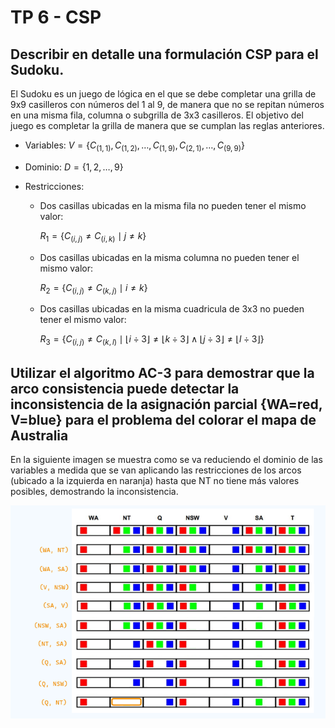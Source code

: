 # TP 6 - CSP

## Describir en detalle una formulación CSP para el Sudoku.

El Sudoku es un juego de lógica en el que se debe completar una grilla de 9x9 casilleros con números del 1 al 9, de manera que no se repitan números en una misma fila, columna o subgrilla de 3x3 casilleros. El objetivo del juego es completar la grilla de manera que se cumplan las reglas anteriores.

- Variables: $V =  \{C_{(1,1)}, C_{(1,2)}, \dots, C_{(1,9)}, C_{(2,1)}, \dots, C_{(9,9)}\}$

- Dominio: $D = \{1, 2, \dots, 9\}$

- Restricciones:

    - Dos casillas ubicadas en la misma fila no pueden tener el mismo valor:

        $R_1 = \{C_{(i,j)} \neq C_{(i,k)} \mid j \neq k\}$

    - Dos casillas ubicadas en la misma columna no pueden tener el mismo valor:

        $R_2 = \{C_{(i,j)} \neq C_{(k,j)} \mid i \neq k\}$

    - Dos casillas ubicadas en la misma cuadricula de 3x3 no pueden tener el mismo valor:

        $R_3 = \{C_{(i,j)} \neq C_{(k,l)} \mid  
        \lfloor{{i}\div{3}}\rfloor \neq \lfloor{{k}\div{3}}\rfloor \land 
        \lfloor{{j}\div{3}}\rfloor \neq \lfloor{{l}\div{3}}\rfloor \}$ 


## Utilizar el algoritmo AC-3 para demostrar que la arco consistencia puede detectar la inconsistencia de la asignación parcial {WA=red, V=blue} para el problema del colorar el mapa de Australia

En la siguiente imagen se muestra como se va reduciendo el dominio de las variables a medida que se van aplicando las restricciones de los arcos (ubicado a la izquierda en naranja) hasta que NT no tiene más valores posibles, demostrando la inconsistencia.

![](./images/ac_3.png)